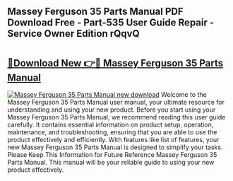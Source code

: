## Massey Ferguson 35 Parts Manual PDF Download Free - Part-535 User Guide Repair - Service Owner Edition rQqvQ

# <h2><a href="http://bc86614.oget.top/?id=Massey+Ferguson+35+Parts+Manual">🔗Download New 👉🔴 Massey Ferguson 35 Parts Manual</a></h2>

[![Massey Ferguson 35 Parts Manual new download](https://i.imgur.com/5g1atiW.png)](http://bc86614.oget.top/?id=Massey+Ferguson+35+Parts+Manual)
Welcome to the Massey Ferguson 35 Parts Manual user manual, your ultimate resource for understanding and using your new product. Before you start using your Massey Ferguson 35 Parts Manual, we recommend reading this user guide carefully. It contains essential information on product setup, operation, maintenance, and troubleshooting, ensuring that you are able to use the product effectively and efficiently. With features like list of features, your new Massey Ferguson 35 Parts Manual is designed to simplify your tasks. Please Keep This Information for Future Reference Massey Ferguson 35 Parts Manual. This manual will be your reliable guide to using your new product effectively.
